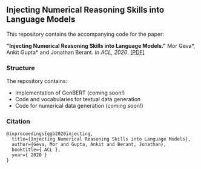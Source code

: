 ## Injecting Numerical Reasoning Skills into Language Models

This repository contains the accompanying code for the paper:

**"Injecting Numerical Reasoning Skills into Language Models."** Mor Geva*, Ankit Gupta* and Jonathan Berant. *In ACL, 2020*.
[[PDF]](https://arxiv.org/pdf/2004.04487.pdf)


### Structure
The repository contains:
* Implementation of GenBERT (coming soon!)
* Code and vocabularies for textual data generation
* Code for numerical data generation (coming soon!)

### Citation
```
@inproceedings{ggb2020injecting,
  title={Injecting Numerical Reasoning Skills into Language Models},
  author={Geva, Mor and Gupta, Ankit and Berant, Jonathan},
  booktitle={ ACL },
  year={ 2020 }
}
```

